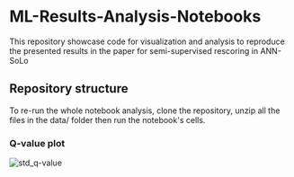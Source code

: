 # ML-Results-Analysis-Notebooks
This repository showcase code for visualization and analysis to reproduce the presented results in the paper for semi-supervised rescoring in ANN-SoLo

## Repository structure
To re-run the whole notebook analysis, clone the repository, unzip all the files in the data/ folder then run the notebook's cells.

### Q-value plot

![std_q-value](https://user-images.githubusercontent.com/17605438/193140696-8d4c4cea-65d6-4f4d-98f8-c3d8ed5452d6.png)
